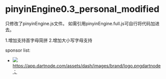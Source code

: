 # pinyinEngine0.3_personal_modified

只修改了pinyinEngine.js文件。
如需引用pinyinEngine.full.js可自行将代码加进去。


1.增加支持首字母简拼
2.增加大小写字母支持






sponsor list:
- ![](https://app.dartnode.com/assets/dash/images/brand/logo.png)https://app.dartnode.com/assets/dash/images/brand/logo.pngdartnode；
